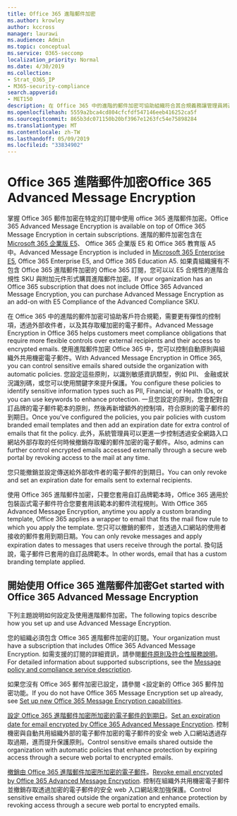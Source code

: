 ```yaml
---
title: Office 365 進階郵件加密
ms.author: krowley
author: kccross
manager: laurawi
ms.audience: Admin
ms.topic: conceptual
ms.service: O365-seccomp
localization_priority: Normal
ms.date: 4/30/2019
ms.collection:
- Strat_O365_IP
- M365-security-compliance
search.appverid:
- MET150
description: 在 Office 365 中的進階的郵件加密可協助組織符合其合規義務讓管理員將過期並撤銷透過對加密的電子郵件的 Office 365 入口網站的存取。
ms.openlocfilehash: 5559a2bca4cd804cfcfdf547146eeb416252ca5f
ms.sourcegitcommit: 865b3dc071150b20bf3967e1263fc54e75898284
ms.translationtype: MT
ms.contentlocale: zh-TW
ms.lasthandoff: 05/09/2019
ms.locfileid: "33834902"
---
```

# <a name="office-365-advanced-message-encryption"></a><span data-ttu-id="35e92-103">Office 365 進階郵件加密</span><span class="sxs-lookup"><span data-stu-id="35e92-103">Office 365 Advanced Message Encryption</span></span>

<span data-ttu-id="35e92-104">掌握 Office 365 郵件加密在特定的訂閱中使用 office 365 進階郵件加密。</span><span class="sxs-lookup"><span data-stu-id="35e92-104">Office 365 Advanced Message Encryption is available on top of Office 365 Message Encryption in certain subscriptions.</span></span> <span data-ttu-id="35e92-105">進階的郵件加密包含在[Microsoft 365 企業版 E5](https://www.microsoft.com/microsoft-365/enterprise/home)、 Office 365 企業版 E5 和 Office 365 教育版 A5 中。</span><span class="sxs-lookup"><span data-stu-id="35e92-105">Advanced Message Encryption is included in [Microsoft 365 Enterprise E5](https://www.microsoft.com/microsoft-365/enterprise/home), Office 365 Enterprise E5, and Office 365 Education A5.</span></span> <span data-ttu-id="35e92-106">如果貴組織擁有不包含 Office 365 進階郵件加密的 Office 365 訂閱，您可以以 E5 合規性的進階合規性 SKU 與附加元件形式購買進階郵件加密。</span><span class="sxs-lookup"><span data-stu-id="35e92-106">If your organization has an Office 365 subscription that does not include Office 365 Advanced Message Encryption, you can purchase Advanced Message Encryption as an add-on with E5 Compliance of the Advanced Compliance SKU.</span></span>

<span data-ttu-id="35e92-107">在 Office 365 中的進階的郵件加密可協助客戶符合規範，需要更有彈性的控制項，透過外部收件者，以及其存取權加密的電子郵件。</span><span class="sxs-lookup"><span data-stu-id="35e92-107">Advanced Message Encryption in Office 365 helps customers meet compliance obligations that require more flexible controls over external recipients and their access to encrypted emails.</span></span> <span data-ttu-id="35e92-108">使用進階郵件加密 Office 365 中，您可以控制自動原則與組織外共用機密電子郵件。</span><span class="sxs-lookup"><span data-stu-id="35e92-108">With Advanced Message Encryption in Office 365, you can control sensitive emails shared outside the organization with automatic policies.</span></span> <span data-ttu-id="35e92-109">您設定這些原則，以識別敏感資訊類型，例如 PII、 金融或狀況識別碼，或您可以使用關鍵字來提升保護。</span><span class="sxs-lookup"><span data-stu-id="35e92-109">You configure these policies to identify sensitive information types such as PII, Financial, or Health IDs, or you can use keywords to enhance protection.</span></span> <span data-ttu-id="35e92-110">一旦您設定的原則，您會配對自訂品牌的電子郵件範本的原則，然後再新增額外的控制項，符合原則的電子郵件的到期日。</span><span class="sxs-lookup"><span data-stu-id="35e92-110">Once you've configured the policies, you pair policies with custom branded email templates and then add an expiration date for extra control of emails that fit the policy.</span></span> <span data-ttu-id="35e92-111">此外，系統管理員可以更進一步控制透過安全網路入口網站外部存取的任何時候撤銷存取權的郵件加密的電子郵件。</span><span class="sxs-lookup"><span data-stu-id="35e92-111">Also, admins can further control encrypted emails accessed externally through a secure web portal by revoking access to the mail at any time.</span></span>

<span data-ttu-id="35e92-112">您只能撤銷並設定傳送給外部收件者的電子郵件的到期日。</span><span class="sxs-lookup"><span data-stu-id="35e92-112">You can only revoke and set an expiration date for emails sent to external recipients.</span></span>

<span data-ttu-id="35e92-113">使用 Office 365 進階郵件加密，只要您套用自訂品牌範本時，Office 365 適用於包裝函式電子郵件符合您要套用該範本的郵件流程規則。</span><span class="sxs-lookup"><span data-stu-id="35e92-113">With Office 365 Advanced Message Encryption, anytime you apply a custom branding template, Office 365 applies a wrapper to email that fits the mail flow rule to which you apply the template.</span></span> <span data-ttu-id="35e92-114">您只可以撤銷的郵件，並透過入口網站的使用者接收的郵件套用到期日期。</span><span class="sxs-lookup"><span data-stu-id="35e92-114">You can only revoke messages and apply expiration dates to messages that users receive through the portal.</span></span> <span data-ttu-id="35e92-115">換句話說，電子郵件已套用的自訂品牌範本。</span><span class="sxs-lookup"><span data-stu-id="35e92-115">In other words, email that has a custom branding template applied.</span></span>

## <a name="get-started-with-office-365-advanced-message-encryption"></a><span data-ttu-id="35e92-116">開始使用 Office 365 進階郵件加密</span><span class="sxs-lookup"><span data-stu-id="35e92-116">Get started with Office 365 Advanced Message Encryption</span></span>

<span data-ttu-id="35e92-117">下列主題說明如何設定及使用進階郵件加密。</span><span class="sxs-lookup"><span data-stu-id="35e92-117">The following topics describe how you set up and use Advanced Message Encryption.</span></span>

<span data-ttu-id="35e92-118">您的組織必須包含 Office 365 進階郵件加密的訂閱。</span><span class="sxs-lookup"><span data-stu-id="35e92-118">Your organization must have a subscription that includes Office 365 Advanced Message Encryption.</span></span> <span data-ttu-id="35e92-119">如需支援的訂閱的詳細資訊，請參閱[郵件原則及符合性服務說明](https://docs.microsoft.com/en-us/office365/servicedescriptions/exchange-online-service-description/message-policy-and-compliance)。</span><span class="sxs-lookup"><span data-stu-id="35e92-119">For detailed information about supported subscriptions, see the [Message policy and compliance service description](https://docs.microsoft.com/en-us/office365/servicedescriptions/exchange-online-service-description/message-policy-and-compliance).</span></span>

<span data-ttu-id="35e92-120">如果您沒有 Office 365 郵件加密已設定，請參閱 <<c0>設定新的 Office 365 郵件加密功能。</span><span class="sxs-lookup"><span data-stu-id="35e92-120">If you do not have Office 365 Message Encryption set up already, see [Set up new Office 365 Message Encryption capabilities](set-up-new-message-encryption-capabilities.md).</span></span>

<span data-ttu-id="35e92-121">[設定 Office 365 進階郵件加密所加密的電子郵件的到期日](ome-advanced-expiration.md)。</span><span class="sxs-lookup"><span data-stu-id="35e92-121">[Set an expiration date for email encrypted by Office 365 Advanced Message Encryption](ome-advanced-expiration.md).</span></span> <span data-ttu-id="35e92-122">控制機密與自動共用組織外部的電子郵件加密的電子郵件的安全 web 入口網站透過存取過期，進而提升保護原則。</span><span class="sxs-lookup"><span data-stu-id="35e92-122">Control sensitive emails shared outside the organization with automatic policies that enhance protection by expiring access through a secure web portal to encrypted emails.</span></span>

<span data-ttu-id="35e92-123">[撤銷由 Office 365 進階郵件加密所加密的電子郵件](revoke-ome-encrypted-mail.md)。</span><span class="sxs-lookup"><span data-stu-id="35e92-123">[Revoke email encrypted by Office 365 Advanced Message Encryption](revoke-ome-encrypted-mail.md).</span></span> <span data-ttu-id="35e92-124">控制在組織外共用機密電子郵件並撤銷存取透過加密的電子郵件的安全 web 入口網站來加強保護。</span><span class="sxs-lookup"><span data-stu-id="35e92-124">Control sensitive emails shared outside the organization and enhance protection by revoking access through a secure web portal to encrypted emails.</span></span>  